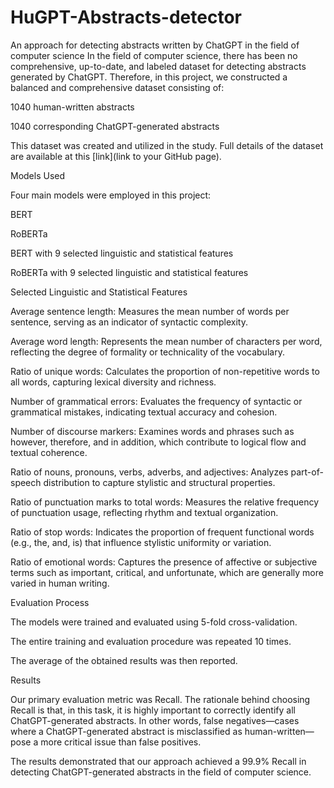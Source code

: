 # HuGPT-Abstracts-detector
An approach for detecting abstracts written by ChatGPT in the field of computer science
In the field of computer science, there has been no comprehensive, up-to-date, and labeled dataset for detecting abstracts generated by ChatGPT. Therefore, in this project, we constructed a balanced and comprehensive dataset consisting of:

1040 human-written abstracts

1040 corresponding ChatGPT-generated abstracts

This dataset was created and utilized in the study. Full details of the dataset are available at this [link](link to your GitHub page).

Models Used

Four main models were employed in this project:

BERT

RoBERTa

BERT with 9 selected linguistic and statistical features

RoBERTa with 9 selected linguistic and statistical features

Selected Linguistic and Statistical Features

Average sentence length: Measures the mean number of words per sentence, serving as an indicator of syntactic complexity.

Average word length: Represents the mean number of characters per word, reflecting the degree of formality or technicality of the vocabulary.

Ratio of unique words: Calculates the proportion of non-repetitive words to all words, capturing lexical diversity and richness.

Number of grammatical errors: Evaluates the frequency of syntactic or grammatical mistakes, indicating textual accuracy and cohesion.

Number of discourse markers: Examines words and phrases such as however, therefore, and in addition, which contribute to logical flow and textual coherence.

Ratio of nouns, pronouns, verbs, adverbs, and adjectives: Analyzes part-of-speech distribution to capture stylistic and structural properties.

Ratio of punctuation marks to total words: Measures the relative frequency of punctuation usage, reflecting rhythm and textual organization.

Ratio of stop words: Indicates the proportion of frequent functional words (e.g., the, and, is) that influence stylistic uniformity or variation.

Ratio of emotional words: Captures the presence of affective or subjective terms such as important, critical, and unfortunate, which are generally more varied in human writing.

Evaluation Process

The models were trained and evaluated using 5-fold cross-validation.

The entire training and evaluation procedure was repeated 10 times.

The average of the obtained results was then reported.

Results

Our primary evaluation metric was Recall.
The rationale behind choosing Recall is that, in this task, it is highly important to correctly identify all ChatGPT-generated abstracts. In other words, false negatives—cases where a ChatGPT-generated abstract is misclassified as human-written—pose a more critical issue than false positives.

The results demonstrated that our approach achieved a 99.9% Recall in detecting ChatGPT-generated abstracts in the field of computer science.
